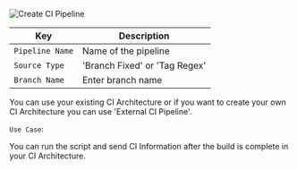 ![Create CI Pipeline](/external_ci.jpg "External CI Pipeline")

Key | Description
-----|-----
`Pipeline Name` | Name of the pipeline
`Source Type`   | 'Branch Fixed' or 'Tag Regex'
`Branch Name` | Enter branch name


You can use your existing CI Architecture or if you want to create your own CI Architecture you can use 'External CI Pipeline'.

`Use Case`:

You can run the script and send CI Information after the build is complete in your CI Architecture.